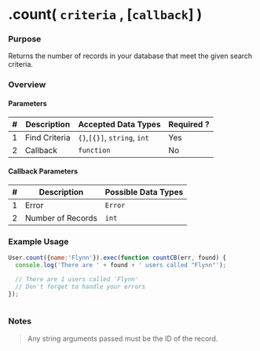 # .count( `criteria` , [`callback`] )
### Purpose
Returns the number of records in your database that meet the given search criteria.

### Overview
#### Parameters

| # | Description   | Accepted Data Types          | Required ? |
|---|---------------|------------------------------|------------|
| 1 | Find Criteria | `{}`,`[{}]`, `string`, `int` | Yes        |
| 2 | Callback      | `function`                   | No         |

#### Callback Parameters

| # | Description       | Possible Data Types |
|---|-------------------|---------------------|
| 1 | Error             | `Error`             |
| 2 | Number of Records | `int`               |

### Example Usage

```javascript 
User.count({name:'Flynn'}).exec(function countCB(err, found) {
  console.log('There are ' + found + ' users called "Flynn"');

  // There are 1 users called 'Flynn'
  // Don't forget to handle your errors
});
  

```
### Notes
> Any string arguments passed must be the ID of the record.



<docmeta name="uniqueID" value="count42579">
<docmeta name="methodType" value="mcm">
<docmeta name="importance" value="undefined">
<docmeta name="displayName" value=".count()">

